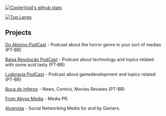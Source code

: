 [![CoolerVoid's github stats](https://github-readme-stats.vercel.app/api?username=Toymak3r&show_icons=true&theme=vision-friendly-dark&count_private=true)](https://github.com/anuraghazra/github-readme-stats)

[![Top Langs](https://github-readme-stats.vercel.app/api/top-langs/?username=toymak3r&layout=compact)](https://github.com/anuraghazra/github-readme-stats)

## Projects 

[Do Abismo PodCast](https://anchor.fm/doabismo) - Podcast about the horror genre in your sort of medias (PT-BR)

[Baixa Resolução PodCast](https://anchor.fm/baixaresolucao) - Podcast about technology and topics related with some acid tasty (PT-BR)

[Ludoravia PodCast](https://anchor.fm/ludoravia) - Podcast about gamedevelopment and topics related (PT-BR)

[Boca do Inferno](https://bocadoinferno.com.br/author/ed-toy-facundo/) - News, Comics, Movies Reviews (PT-BR)

[From Abyss Media](https://www.fromabyss.com) - Media PR.

[Alvanista](https://alvanista.com) - Social Networking Media for and by Gamers.
